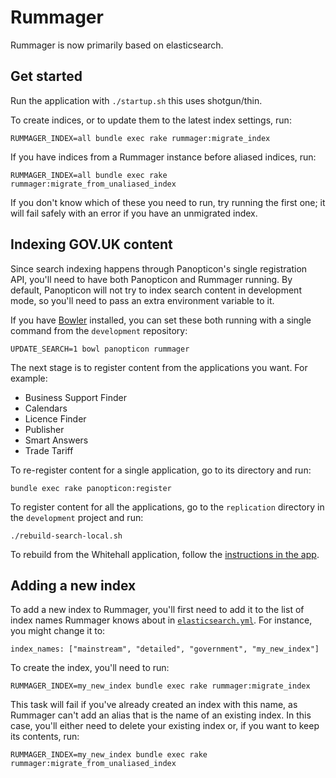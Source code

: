 # Rummager

Rummager is now primarily based on elasticsearch.

## Get started

Run the application with `./startup.sh` this uses shotgun/thin.

To create indices, or to update them to the latest index settings, run:

    RUMMAGER_INDEX=all bundle exec rake rummager:migrate_index

If you have indices from a Rummager instance before aliased indices, run:

    RUMMAGER_INDEX=all bundle exec rake rummager:migrate_from_unaliased_index

If you don't know which of these you need to run, try running the first one; it
will fail safely with an error if you have an unmigrated index.

## Indexing GOV.UK content

Since search indexing happens through Panopticon's single registration API,
you'll need to have both Panopticon and Rummager running. By default, Panopticon
will not try to index search content in development mode, so you'll need to pass
an extra environment variable to it.

If you have [Bowler](https://github.com/JordanHatch/bowler) installed, you can
set these both running with a single command from the `development` repository:

    UPDATE_SEARCH=1 bowl panopticon rummager

The next stage is to register content from the applications you want. For
example:

  * Business Support Finder
  * Calendars
  * Licence Finder
  * Publisher
  * Smart Answers
  * Trade Tariff

To re-register content for a single application, go to its directory and run:

    bundle exec rake panopticon:register

To register content for all the applications, go to the `replication` directory
in the `development` project and run:

    ./rebuild-search-local.sh

To rebuild from the Whitehall application, follow the [instructions in the
app](https://github.com/alphagov/whitehall#getting-search-running-locally).

## Adding a new index

To add a new index to Rummager, you'll first need to add it to the list of index
names Rummager knows about in [`elasticsearch.yml`](elasticsearch.yml). For
instance, you might change it to:

    index_names: ["mainstream", "detailed", "government", "my_new_index"]

To create the index, you'll need to run:

    RUMMAGER_INDEX=my_new_index bundle exec rake rummager:migrate_index

This task will fail if you've already created an index with this name, as
Rummager can't add an alias that is the name of an existing index. In this case,
you'll either need to delete your existing index or, if you want to keep its
contents, run:

    RUMMAGER_INDEX=my_new_index bundle exec rake rummager:migrate_from_unaliased_index
